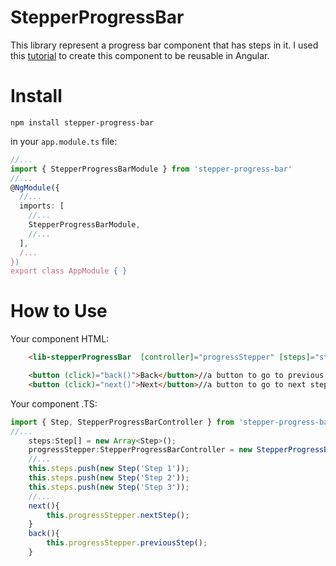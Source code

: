# StepperProgressBar

This library represent a progress bar component that has steps in it. I used this [tutorial](https://medium.com/@beyondborders/building-a-responsive-progress-bar-ea5a0ecabe91) to create this component to be reusable in Angular.


# Install

`npm install stepper-progress-bar`

in your `app.module.ts` file:
```typescript
//...
import { StepperProgressBarModule } from 'stepper-progress-bar'
//...
@NgModule({
  //...
  imports: [
    //...
    StepperProgressBarModule,
    //...
  ],
  /...
})
export class AppModule { }
```


# How to Use

Your component HTML:

```html
    <lib-stepperProgressBar  [controller]="progressStepper" [steps]="steps"></lib-stepperProgressBar>

    <button (click)="back()">Back</button>//a button to go to previous step
    <button (click)="next()">Next</button>//a button to go to next step
```

Your component .TS:

```typescript
import { Step, StepperProgressBarController } from 'stepper-progress-bar';
//...
    steps:Step[] = new Array<Step>();
    progressStepper:StepperProgressBarController = new StepperProgressBarController();
    //...
    this.steps.push(new Step('Step 1'));
    this.steps.push(new Step('Step 2'));
    this.steps.push(new Step('Step 3'));
    //...
    next(){
        this.progressStepper.nextStep();
    }
    back(){
        this.progressStepper.previousStep();
    }
```